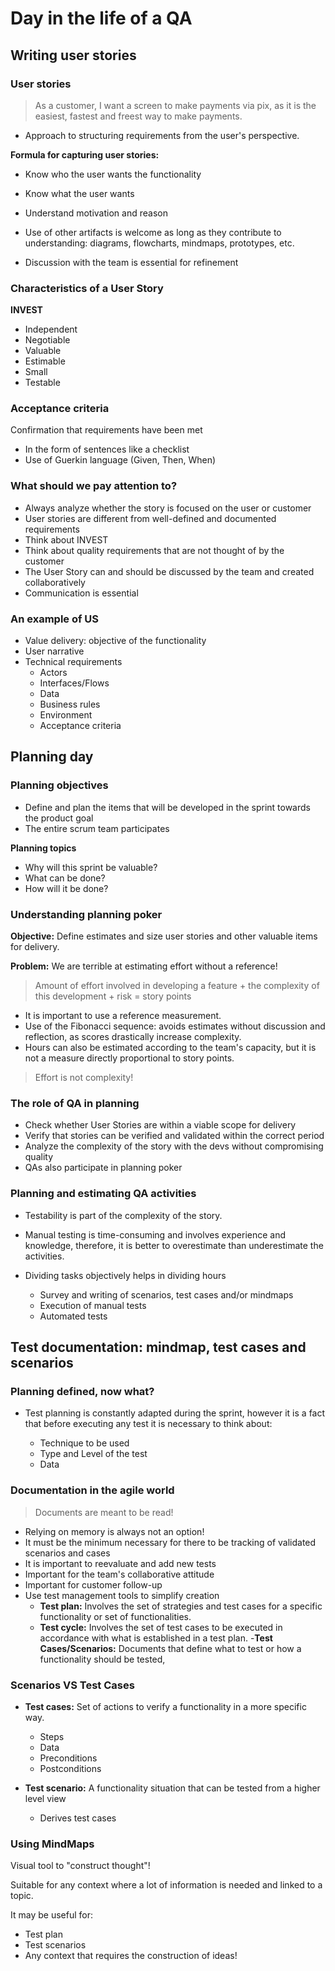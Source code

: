 # Day in the life of a QA
## Writing user stories

### User stories

>As a customer, I want a screen to make payments via pix, as it is the easiest, fastest and freest way to make payments.

- Approach to structuring requirements from the user's perspective.

**Formula for capturing user stories:**

- Know who the user wants the functionality
- Know what the user wants
- Understand motivation and reason

- Use of other artifacts is welcome as long as they contribute to understanding: diagrams, flowcharts, mindmaps, prototypes, etc.
- Discussion with the team is essential for refinement

### Characteristics of a User Story

**INVEST**

- Independent
- Negotiable
- Valuable
- Estimable
- Small
- Testable

### Acceptance criteria

Confirmation that requirements have been met
- In the form of sentences like a checklist
- Use of Guerkin language (Given, Then, When)

### What should we pay attention to?

- Always analyze whether the story is focused on the user or customer
- User stories are different from well-defined and documented requirements
- Think about INVEST
- Think about quality requirements that are not thought of by the customer
- The User Story can and should be discussed by the team and created collaboratively
- Communication is essential

### An example of US

- Value delivery: objective of the functionality
- User narrative
- Technical requirements
     - Actors
     - Interfaces/Flows
     - Data
     - Business rules
     - Environment
     - Acceptance criteria

## Planning day

### Planning objectives

- Define and plan the items that will be developed in the sprint towards the product goal
- The entire scrum team participates

**Planning topics**

- Why will this sprint be valuable?
- What can be done?
- How will it be done?

### Understanding planning poker

**Objective:** Define estimates and size user stories and other valuable items for delivery.

**Problem:** We are terrible at estimating effort without a reference!

>Amount of effort involved in developing a feature + the complexity of this development + risk = story points

- It is important to use a reference measurement.
- Use of the Fibonacci sequence: avoids estimates without discussion and reflection, as scores drastically increase complexity.
- Hours can also be estimated according to the team's capacity, but it is not a measure directly proportional to story points.

>Effort is not complexity!

### The role of QA in planning

- Check whether User Stories are within a viable scope for delivery
- Verify that stories can be verified and validated within the correct period
- Analyze the complexity of the story with the devs without compromising quality
- QAs also participate in planning poker

### Planning and estimating QA activities

- Testability is part of the complexity of the story.
- Manual testing is time-consuming and involves experience and knowledge, therefore, it is better to overestimate than underestimate the activities.
- Dividing tasks objectively helps in dividing hours

     - Survey and writing of scenarios, test cases and/or mindmaps
     - Execution of manual tests
     - Automated tests

## Test documentation: mindmap, test cases and scenarios

### Planning defined, now what?

- Test planning is constantly adapted during the sprint, however it is a fact that before executing any test it is necessary to think about:

     - Technique to be used
     - Type and Level of the test
     - Data

### Documentation in the agile world

>Documents are meant to be read!

- Relying on memory is always not an option!
- It must be the minimum necessary for there to be tracking of validated scenarios and cases
- It is important to reevaluate and add new tests
- Important for the team's collaborative attitude
- Important for customer follow-up
- Use test management tools to simplify creation
     - **Test plan:** Involves the set of strategies and test cases for a specific functionality or set of functionalities.
     - **Test cycle:** Involves the set of test cases to be executed in accordance with what is established in a test plan.
     -**Test Cases/Scenarios:** Documents that define what to test or how a functionality should be tested,

### Scenarios VS Test Cases

- **Test cases:** Set of actions to verify a functionality in a more specific way.
     - Steps
     - Data
     - Preconditions
     - Postconditions

- **Test scenario:** A functionality situation that can be tested from a higher level view
     - Derives test cases

### Using MindMaps

Visual tool to "construct thought"!

Suitable for any context where a lot of information is needed and linked to a topic.

It may be useful for:

- Test plan
- Test scenarios
- Any context that requires the construction of ideas!